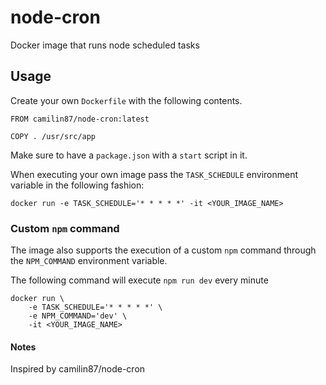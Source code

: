 # node-cron

Docker image that runs node scheduled tasks

## Usage

Create your own `Dockerfile` with the following contents.

```
FROM camilin87/node-cron:latest

COPY . /usr/src/app
```

Make sure to have a `package.json` with a `start` script in it.

When executing your own image pass the `TASK_SCHEDULE` environment variable in the following fashion:

```
docker run -e TASK_SCHEDULE='* * * * *' -it <YOUR_IMAGE_NAME>
```

### Custom `npm` command

The image also supports the execution of a custom `npm` command through the `NPM_COMMAND` environment variable.

The following command will execute `npm run dev` every minute

```
docker run \
    -e TASK_SCHEDULE='* * * * *' \
    -e NPM_COMMAND='dev' \
    -it <YOUR_IMAGE_NAME>
```

#### Notes

Inspired by camilin87/node-cron
